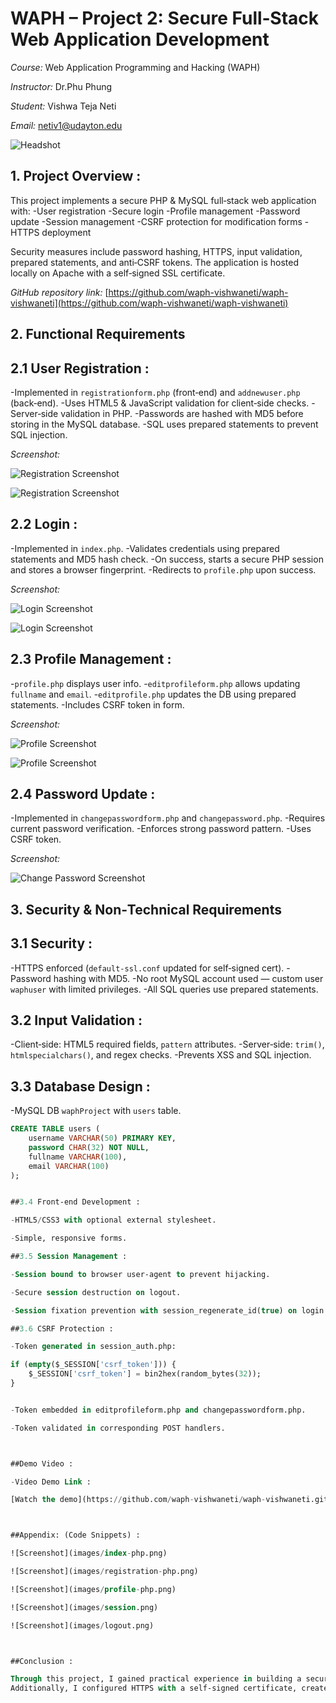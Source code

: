 # WAPH – Project 2: Secure Full‑Stack Web Application Development

*Course:* Web Application Programming and Hacking (WAPH)
  
*Instructor:* Dr.Phu Phung
 
*Student:* Vishwa Teja Neti
  
*Email:* netiv1@udayton.edu  

![Headshot](images/headshot-small.jpg)  



## 1. Project Overview :

This project implements a secure PHP & MySQL full‑stack web application with:
-User registration
-Secure login
-Profile management
-Password update
-Session management
-CSRF protection for modification forms
-HTTPS deployment

Security measures include password hashing, HTTPS, input validation, prepared statements, and anti‑CSRF tokens. The application is hosted locally on Apache with a self‑signed SSL certificate.

*GitHub repository link:* [https://github.com/waph-vishwaneti/waph-vishwaneti](https://github.com/waph-vishwaneti/waph-vishwaneti)



## 2. Functional Requirements

## 2.1 User Registration :

-Implemented in `registrationform.php` (front‑end) and `addnewuser.php` (back‑end).
-Uses HTML5 & JavaScript validation for client‑side checks.
-Server‑side validation in PHP.
-Passwords are hashed with MD5 before storing in the MySQL database.
-SQL uses prepared statements to prevent SQL injection.

*Screenshot:*
  
![Registration Screenshot](images/registration.png)

![Registration Screenshot](images/registrationSuccess.png)



## 2.2 Login :

-Implemented in `index.php`.
-Validates credentials using prepared statements and MD5 hash check.
-On success, starts a secure PHP session and stores a browser fingerprint.
-Redirects to `profile.php` upon success.

*Screenshot:*
  
![Login Screenshot](images/login1.png)

![Login Screenshot](images/login2.png)



## 2.3 Profile Management :
 
-`profile.php` displays user info.
-`editprofileform.php` allows updating `fullname` and `email`.
-`editprofile.php` updates the DB using prepared statements.
-Includes CSRF token in form.

*Screenshot:*
  
![Profile Screenshot](images/login2.png)

![Profile Screenshot](images/editprofile.png)



## 2.4 Password Update :
 
-Implemented in `changepasswordform.php` and `changepassword.php`.
-Requires current password verification.
-Enforces strong password pattern.
-Uses CSRF token.

*Screenshot:*
  
![Change Password Screenshot](images/changepassword.png)



## 3. Security & Non‑Technical Requirements

## 3.1 Security : 

-HTTPS enforced (`default-ssl.conf` updated for self‑signed cert).
-Password hashing with MD5.
-No root MySQL account used — custom user `waphuser` with limited privileges.
-All SQL queries use prepared statements.

## 3.2 Input Validation :
 
-Client‑side: HTML5 required fields, `pattern` attributes.
-Server‑side: `trim()`, `htmlspecialchars()`, and regex checks.
-Prevents XSS and SQL injection.

## 3.3 Database Design :
 
-MySQL DB `waphProject` with `users` table.
```sql
CREATE TABLE users (
    username VARCHAR(50) PRIMARY KEY,
    password CHAR(32) NOT NULL,
    fullname VARCHAR(100),
    email VARCHAR(100)
);


##3.4 Front‑end Development :

-HTML5/CSS3 with optional external stylesheet.

-Simple, responsive forms.

##3.5 Session Management :

-Session bound to browser user‑agent to prevent hijacking.

-Secure session destruction on logout.

-Session fixation prevention with session_regenerate_id(true) on login.

##3.6 CSRF Protection :

-Token generated in session_auth.php:

if (empty($_SESSION['csrf_token'])) {
    $_SESSION['csrf_token'] = bin2hex(random_bytes(32));
}


-Token embedded in editprofileform.php and changepasswordform.php.

-Token validated in corresponding POST handlers.



##Demo Video :

-Video Demo Link :

[Watch the demo](https://github.com/waph-vishwaneti/waph-vishwaneti.github.io/blob/main/netiv1-project1-demoVideo.mp4)



##Appendix: (Code Snippets) :

![Screenshot](images/index-php.png)

![Screenshot](images/registration-php.png)

![Screenshot](images/profile-php.png)

![Screenshot](images/session.png)

![Screenshot](images/logout.png)



##Conclusion :

Through this project, I gained practical experience in building a secure full‑stack web application from the ground up. I learned how to implement user authentication, profile management, and password updates while following security best practices such as input validation, prepared statements, session management, and CSRF protection.
Additionally, I configured HTTPS with a self‑signed certificate, created a secure MySQL database user, and reinforced my understanding of the importance of protecting user data. This assignment helped me connect theoretical security concepts from lectures to real‑world implementation, strengthening both my PHP/MySQL skills and my awareness of common web vulnerabilities.
